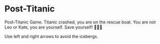 # Post-Titanic
Post-Titanic Game. Titanic crashed, you are on the rescue boat. You are not Leo or Kate, you are yourself. Save yourself! 🧊🧊🚢

Use left and right arrows to avoid the icebergs.
